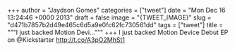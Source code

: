 
+++
author = "Jaydson Gomes"
categories = ["tweet"]
date = "Mon Dec 16 13:24:46 +0000 2013"
draft = false
image = "{TWEET_IMAGE}"
slug = "d471b7857b2d49e465c6d5a9e0fc62fc730561dd"
tags = ["tweet"]
title = """I just backed Motion Devi..."""
+++
I just backed Motion Device Debut EP on @Kickstarter http://t.co/A3pO2MhSt1
